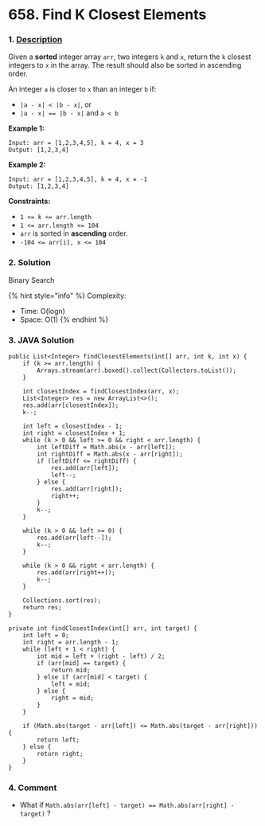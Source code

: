 # 658. Find K Closest Elements

### 1. [Description](https://leetcode.com/problems/find-k-closest-elements/)



Given a **sorted** integer array `arr`, two integers `k` and `x`, return the `k` closest integers to `x` in the array. The result should also be sorted in ascending order.

An integer `a` is closer to `x` than an integer `b` if:

* `|a - x| < |b - x|`, or
* `|a - x| == |b - x|` and `a < b`

**Example 1:**

```text
Input: arr = [1,2,3,4,5], k = 4, x = 3
Output: [1,2,3,4]
```

**Example 2:**

```text
Input: arr = [1,2,3,4,5], k = 4, x = -1
Output: [1,2,3,4]
```

**Constraints:**

* `1 <= k <= arr.length`
* `1 <= arr.length <= 104`
* `arr` is sorted in **ascending** order.
* `-104 <= arr[i], x <= 104`



### 2. Solution

Binary Search

{% hint style="info" %}
Complexity:

* Time: O\(logn\)
* Space: O\(1\)
{% endhint %}



### 3. JAVA Solution

```text
public List<Integer> findClosestElements(int[] arr, int k, int x) {
    if (k >= arr.length) {
        Arrays.stream(arr).boxed().collect(Collectors.toList());
    }
        
    int closestIndex = findClosestIndex(arr, x);
    List<Integer> res = new ArrayList<>();
    res.add(arr[closestIndex]);
    k--;
        
    int left = closestIndex - 1;
    int right = closestIndex + 1;
    while (k > 0 && left >= 0 && right < arr.length) {
        int leftDiff = Math.abs(x - arr[left]);
        int rightDiff = Math.abs(x - arr[right]);
        if (leftDiff <= rightDiff) {
            res.add(arr[left]);
            left--;
        } else {
            res.add(arr[right]);
            right++;
        }
        k--;
    }
        
    while (k > 0 && left >= 0) {
        res.add(arr[left--]);
        k--;
    }
            
    while (k > 0 && right < arr.length) {
        res.add(arr[right++]);
        k--;
    }
        
    Collections.sort(res);
    return res; 
}
    
private int findClosestIndex(int[] arr, int target) {
    int left = 0;
    int right = arr.length - 1;
    while (left + 1 < right) {
        int mid = left + (right - left) / 2;
        if (arr[mid] == target) {
            return mid;
        } else if (arr[mid] < target) {
            left = mid;
        } else {
            right = mid;
        }
    }
        
    if (Math.abs(target - arr[left]) <= Math.abs(target - arr[right])) {
        return left;
    } else {
        return right;
    }
}
```

### 

### 4. Comment

* What if `Math.abs(arr[left] - target) == Math.abs(arr[right] - target)` ?

